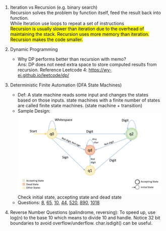 1. Iteration vs Recursion (e.g. binary search)
<br>Recursion solves the problem by function itself, feed the result back into function.
<br>While Iteration use loops to repeat a set of instructions
<br><mark>Recursion is usually slower than iteration due to the overhead of maintaining the stack. Recursion uses more 
memory than iteration. Recursion makes the code smaller.</mark>

2. Dynamic Programming 
   - Why DP performs better than recursion with memo?
    <br>Ans: DP does not need extra space to store computed results from recursion.
   Reference Leetcode 4: https://wy-ei.github.io/leetcode/dp/

3. Deterministic Finite Automation (DFA State Machines)
   - Def: A state machine reads some input and changes the states based on those inputs. state machines with a finite 
   number of states are called finite state machines. (state machine + transition)
   - Sample Design: ![state machine example.png](Diagram%2Fstate%20machine%20example.png)Check initial state, 
   accepting state and dead state
   - Questions: [8](https://leetcode.com/problems/string-to-integer-atoi/description/),
                [65](https://leetcode.com/problems/valid-number/),
                [10](https://leetcode.com/problems/regular-expression-matching/),
                [44](https://leetcode.com/problems/wildcard-matching/),
                [520](https://leetcode.com/problems/detect-capital/),
                [890](https://leetcode.com/problems/find-and-replace-pattern/),
                [1018](https://leetcode.com/problems/binary-prefix-divisible-by-5/)
4. Reverse Number Questions (palindrome, reversing): To speed up, use log(n) to the base 10 which means to divide 10 
and handle. Notice 32 bit boundaries to avoid overflow/underflow. char.isdigit() can be useful.